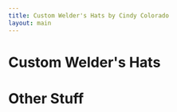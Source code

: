 ```yaml
---
title: Custom Welder's Hats by Cindy Colorado
layout: main
---
```


# Custom Welder's Hats

# Other Stuff

